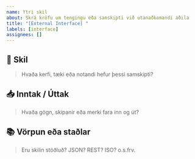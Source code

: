 ```yaml
---
name: Ytri skil
about: Skrá kröfu um tengingu eða samskipti við utanaðkomandi aðila
title: "[External Interface] "
labels: [interface]
assignees: []
---
```


## 🔌 Skil
> Hvaða kerfi, tæki eða notandi hefur þessi samskipti?

## 📥 Inntak / Úttak
> Hvaða gögn, skipanir eða merki fara inn og út?

## 📚 Vörpun eða staðlar
> Eru skilin stöðluð? JSON? REST? ISO? o.s.frv.
